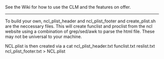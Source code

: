 See the Wiki for how to use the CLM and the features on offer. 


---
To build your own, ncl_plist_header and ncl_plist_footer and create_plist.sh are the neccessary files.  This will create funclist and proclist from the ncl website using a combination of grep/sed/awk to parse the html file.  These may not be universal to your machine. 


NCL.plist is then created via a 
cat ncl_plist_header.txt funclist.txt reslist.txt ncl_plist_footer.txt > NCL.plist 
